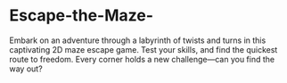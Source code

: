 # Escape-the-Maze-
Embark on an adventure through a labyrinth of twists and turns in this captivating 2D maze escape game. Test your skills, and find the quickest route to freedom. Every corner holds a new challenge—can you find the way out?

